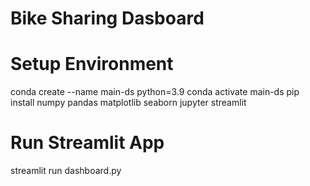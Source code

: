 # Bike Sharing Dasboard

# Setup Environment
conda create --name main-ds python=3.9
conda activate main-ds
pip install numpy pandas matplotlib seaborn jupyter streamlit

# Run Streamlit App
streamlit run dashboard.py
